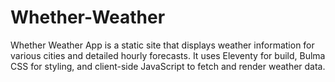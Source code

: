 # Whether-Weather
Whether Weather App is a static site that displays weather information for various cities and detailed hourly forecasts. It uses Eleventy for build, Bulma CSS for styling, and client-side JavaScript to fetch and render weather data.

